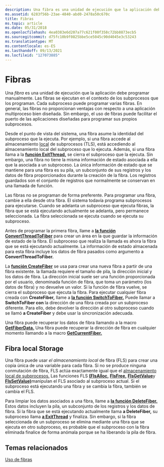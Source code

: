 ```yaml
---
description: Una fibra es una unidad de ejecución que la aplicación debe programar manualmente.
ms.assetid: 6283f56b-23ae-4840-abd0-2478a50c670c
title: Fibras
ms.topic: article
ms.date: 05/31/2018
ms.openlocfilehash: 4ea0383e6d207a77c621f00f358c72bb8873ecb5
ms.sourcegitcommit: d75fc10b9f0825bbe5ce5045c90d4045e3c53243
ms.translationtype: MT
ms.contentlocale: es-ES
ms.lasthandoff: 09/13/2021
ms.locfileid: "127073885"
---
```

# <a name="fibers"></a>Fibras

Una *fibra* es una unidad de ejecución que la aplicación debe programar manualmente. Las fibras se ejecutan en el contexto de los subprocesos que los programan. Cada subproceso puede programar varias fibras. En general, las fibras no proporcionan ventajas con respecto a una aplicación multiproceso bien diseñada. Sin embargo, el uso de fibras puede facilitar el puerto de las aplicaciones diseñadas para programar sus propios subprocesos.

Desde el punto de vista del sistema, una fibra asume la identidad del subproceso que la ejecuta. Por ejemplo, si una fibra accede al almacenamiento [local](thread-local-storage.md) de subprocesos (TLS), está accediendo al almacenamiento local del subproceso que lo ejecuta. Además, si una fibra llama a la [**función ExitThread,**](/windows/win32/api/processthreadsapi/nf-processthreadsapi-exitthread) se cierra el subproceso que la ejecuta. Sin embargo, una fibra no tiene la misma información de estado asociada a ella que la asociada a un subproceso. La única información de estado que se mantiene para una fibra es su pila, un subconjunto de sus registros y los datos de fibra proporcionados durante la creación de la fibra. Los registros guardados son el conjunto de registros que normalmente se conservan en una llamada de función.

Las fibras no se programan de forma preferente. Para programar una fibra, cambie a ella desde otra fibra. El sistema todavía programa subprocesos para ejecutarse. Cuando se adelanta un subproceso que ejecuta fibras, la fibra que se está ejecutando actualmente se adelanta, pero permanece seleccionada. La fibra seleccionada se ejecuta cuando se ejecuta su subproceso.

Antes de programar la primera fibra, llame a [**la función ConvertThreadToFiber**](/windows/desktop/api/WinBase/nf-winbase-convertthreadtofiber) para crear un área en la que guardar la información de estado de la fibra. El subproceso que realiza la llamada es ahora la fibra que se está ejecutando actualmente. La información de estado almacenada para esta fibra incluye los datos de fibra pasados como argumento a **ConvertThreadToFiber.**

La [**función CreateFiber**](/windows/desktop/api/WinBase/nf-winbase-createfiber) se usa para crear una nueva fibra a partir de una fibra existente. la llamada requiere el tamaño de pila, la dirección inicial y los datos de fibra. La dirección inicial suele ser una función proporcionada por el usuario, denominada función de fibra, que toma un parámetro (los datos de fibra) y no devuelve un valor. Si la función de fibra vuelve, se cierra el subproceso que ejecuta la fibra. Para ejecutar cualquier fibra creada con **CreateFiber,** llame a [**la función SwitchToFiber.**](/windows/desktop/api/WinBase/nf-winbase-switchtofiber) Puede llamar a **SwitchToFiber con** la dirección de una fibra creada por un subproceso diferente. Para ello, debe devolver la dirección al otro subproceso cuando se llamó **a CreateFiber** y debe usar la sincronización adecuada.

Una fibra puede recuperar los datos de fibra llamando a la macro [**GetFiberData.**](/windows/win32/api/winnt/nf-winnt-getfiberdata) Una fibra puede recuperar la dirección de fibra en cualquier momento llamando a la macro [**GetCurrentFiber.**](/windows/win32/api/winnt/nf-winnt-getcurrentfiber)

## <a name="fiber-local-storage"></a>Fibra local Storage

Una fibra puede usar *el almacenamiento local* de fibra (FLS) para crear una copia única de una variable para cada fibra. Si no se produce ninguna conmutación de fibra, FLS actúa exactamente igual que el [almacenamiento local de subprocesos.](thread-local-storage.md) Las funciones FLS [**(FlsAlloc,**](/windows/win32/api/fibersapi/nf-fibersapi-flsalloc) [**FlsFree,**](/windows/win32/api/fibersapi/nf-fibersapi-flsfree) [**FlsGetValue**](/windows/win32/api/fibersapi/nf-fibersapi-flsgetvalue)y [**FlsSetValue)**](/windows/win32/api/fibersapi/nf-fibersapi-flssetvalue)manipulan el FLS asociado al subproceso actual. Si el subproceso está ejecutando una fibra y se cambia la fibra, también se cambia el FLS.

Para limpiar los datos asociados a una fibra, llame a [**la función DeleteFiber.**](/windows/desktop/api/WinBase/nf-winbase-deletefiber) Estos datos incluyen la pila, un subconjunto de los registros y los datos de fibra. Si la fibra que se está ejecutando actualmente llama **a DeleteFiber,** su subproceso llama [**a ExitThread**](/windows/win32/api/processthreadsapi/nf-processthreadsapi-exitthread) y finaliza. Sin embargo, si la fibra seleccionada de un subproceso se elimina mediante una fibra que se ejecuta en otro subproceso, es probable que el subproceso con la fibra eliminada finalice de forma anómala porque se ha liberando la pila de fibra.

## <a name="related-topics"></a>Temas relacionados

<dl> <dt>

[Uso de fibras](using-fibers.md)
</dt> </dl>

 

 
